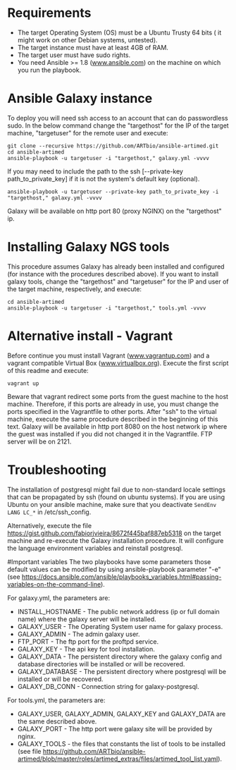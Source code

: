 # Requirements
  * The target Operating System (OS) must be a Ubuntu Trusty 64 bits ( it might work on other Debian systems, untested).
  * The target instance must have at least 4GB of RAM.
  * The target user must have sudo rights.
  * You need Ansible >= 1.8 (www.ansible.com) on the machine on which you run the playbook.
  
# Ansible Galaxy instance
To deploy you will need ssh access to an account that can do passwordless sudo.
In the below command change the "targethost" for the IP of the target machine, "targetuser" for the remote user and execute:
```
git clone --recursive https://github.com/ARTbio/ansible-artimed.git
cd ansible-artimed
ansible-playbook -u targetuser -i "targethost," galaxy.yml -vvvv
```
If you may need to include the path to the ssh [--private-key path_to_private_key] if it is not the system's default key (optional).
```
ansible-playbook -u targetuser --private-key path_to_private_key -i "targethost," galaxy.yml -vvvv
```
Galaxy will be available on http port 80 (proxy NGINX) on the "targethost" ip.

# Installing Galaxy NGS tools
This procedure assumes Galaxy has already been installed and configured (for instance with the procedures described above).
If you want to install galaxy tools, change the "targethost" and "targetuser" for the IP and user of the target machine, respectively, and execute: 
```
cd ansible-artimed
ansible-playbook -u targetuser -i "targethost," tools.yml -vvvv
```

# Alternative install - Vagrant
Before continue you must install Vagrant (www.vagrantup.com) and a vagrant compatible Virtual Box (www.virtualbox.org).
Execute the first script of this readme and execute:
```
vagrant up
```
Beware that vagrant redirect some ports from the guest machine to the host machine. 
Therefore, if this ports are already in use, you must change the ports specified in the Vagrantfile to other ports.
After "ssh" to the virtual machine, execute the same procedure described in the beginning of this text. 
Galaxy will be available in http port 8080 on the host network ip where the guest was installed if you did not changed it in the Vagrantfile. FTP server will be on 2121.

# Troubleshooting
The installation of postgresql might fail due to non-standard locale settings that can be propagated by ssh (found on ubuntu systems).
If you are using Ubuntu on your ansible machine, make sure that you deactivate `SendEnv LANG LC_*` in /etc/ssh_config.

Alternatively, execute the file https://gist.github.com/fabiorjvieira/8672f445baf887eb5318 on the target machine and re-execute the Galaxy installation procedure.
It will configure the language environment variables and reinstall postgresql.

#Important variables
The two playbooks have some parameters those default values can be modified by using ansible-playbook parameter "-e" (see https://docs.ansible.com/ansible/playbooks_variables.html#passing-variables-on-the-command-line).

For galaxy.yml, the parameters are:
- INSTALL_HOSTNAME - The public network address (ip or full domain name) where the galaxy server will be installed.
- GALAXY_USER - The Operating System user name for galaxy process.
- GALAXY_ADMIN - The admin galaxy user.
- FTP_PORT - The ftp port for the proftpd service.
- GALAXY_KEY - The api key for tool installation.
- GALAXY_DATA - The persistent directory where the galaxy config and database directories will be installed or will be recovered. 
- GALAXY_DATABASE - The persistent directory where postgresql will be installed or will be recovered.
- GALAXY_DB_CONN - Connection string for galaxy-postgresql.

For tools.yml, the parameters are:
- GALAXY_USER, GALAXY_ADMIN, GALAXY_KEY and GALAXY_DATA are the same described above.
- GALAXY_PORT - The http port were galaxy site will be provided by nginx.
- GALAXY_TOOLS - the files that constants the list of tools to be installed (see file https://github.com/ARTbio/ansible-artimed/blob/master/roles/artimed_extras/files/artimed_tool_list.yaml).